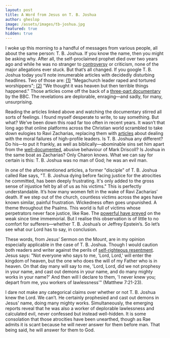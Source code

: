```yaml
---
layout: post
title: A Word from Jesus on T. B. Joshua
author: gheslop
image: /assets/images/tb-joshua.jpg
featured: true
hidden: true
---
```

I woke up this morning to a handful of messages from various people, all about the same person: T. B. Joshua. If you know the name, then you might be asking why. After all, the self-proclaimed prophet died over two years ago and while he was no stranger to [controversy](https://africa.thegospelcoalition.org/article/9-things-to-know-about-t-b-joshua/) or criticism, none of the major allegations ever stuck. But that’s all changed. If you google T. B. Joshua today you’ll note innumerable articles with decidedly disturbing headlines. Two of those are: [(1)](https://www.bbc.com/news/world-africa-67749215) "Megachurch leader raped and tortured worshippers"; [(2)](https://www.bbc.com/news/world-africa-67861976) "We thought it was heaven but then terrible things happened." Those articles come off the back of a [three-part documentary](https://www.youtube.com/watch?v=UZZVQxjXWCg&list=PLajyiGz4JeyNQnWs8QEe-flPqe2xqrQAp&index=1) by the BBC. The revelations are deplorable, enraging—and sadly, for many, unsurprising.

Reading the articles linked above and watching the documentary stirred all sorts of feelings. I found myself desperate to write, to say something. But what? We’ve been down this road far too often in recent years. It wasn’t that long ago that online platforms across the Christian world scrambled to take down eulogies to Ravi Zacharias, replacing them with [articles](https://africa.thegospelcoalition.org/article/what-do-we-do-with-the-moral-failure-of-christian-leaders/) about dealing with the moral failures of high-profile leaders. Is T. B. Joshua any different? Do his—to put it frankly, as well as biblically—abominable sins set him apart from the [well-documented](https://www.google.com/url?sa=t&rct=j&q=&esrc=s&source=web&cd=&cad=rja&uact=8&ved=2ahUKEwig8KuevM2DAxUBWEEAHXLcCZoQFnoECA4QAQ&url=https://www.christianitytoday.com/ct/podcasts/rise-and-fall-of-mars-hill/&usg=AOvVaw0QoIQBnzCfqWiLjM0EtjSR&opi=89978449), abusive behaviour of Mark Driscoll? Is Joshua in the same boat as Zacharias? Only Charon knows. What we can say for certain is this: T. B. Joshua was no man of God; he was an evil man.

In one of the aforementioned articles, a former "disciple" of T. B. Joshua called Rae says, "T. B. Joshua dying before facing justice for the atrocities he committed, has been deeply frustrating. It's only added to the gross sense of injustice felt by all of us as his victims." This is perfectly understandable. It’s how many women felt in the wake of Ravi Zacharias’ death. If we step out of the church, countless victims across the ages have known similar, painful frustration. Wickedness often goes unpunished. A theme throughout the Psalms. This world is full of victims whose perpetrators never face justice, like Rae. The [powerful have preyed](https://rekindle.co.za/content/2021-05-28-fridays-with-fred-perspectivism) on the weak since time immemorial. But I realise this observation is of little to no comfort for sufferers—whether T. B. Joshua’s or Jeffrey Epstein’s. So let’s see what our Lord has to say, in conclusion.

These words, from Jesus’ Sermon on the Mount, are in my opinion especially applicable in the case of T. B. Joshua. Though I would caution both readers and writer against the perils of [self-righteous resentment](https://rekindle.co.za/content/2021-09-15-rise-and-fall-of-mars-hill). Jesus says: "Not everyone who says to me, 'Lord, Lord,' will enter the kingdom of heaven, but the one who does the will of my Father who is in heaven. On that day many will say to me, 'Lord, Lord, did we not prophesy in your name, and cast out demons in your name, and do many mighty works in your name?' And then will I declare to them, 'I never knew you; depart from me, you workers of lawlessness'" (Matthew 7:21-23).

I dare not make any categorical claims over whether or not T. B. Joshua knew the Lord. We can’t. He certainly prophesied and cast out demons in Jesus' name, doing many mighty works. Simultaneously, the emerging reports reveal that he was also a worker of deplorable lawlessness and calculated evil, never confessed but instead well-hidden. It is some consolation that those atrocities have been unearthed, though as Rae admits it is scant because he will never answer for them before man. That being said, he will answer for them to God.
